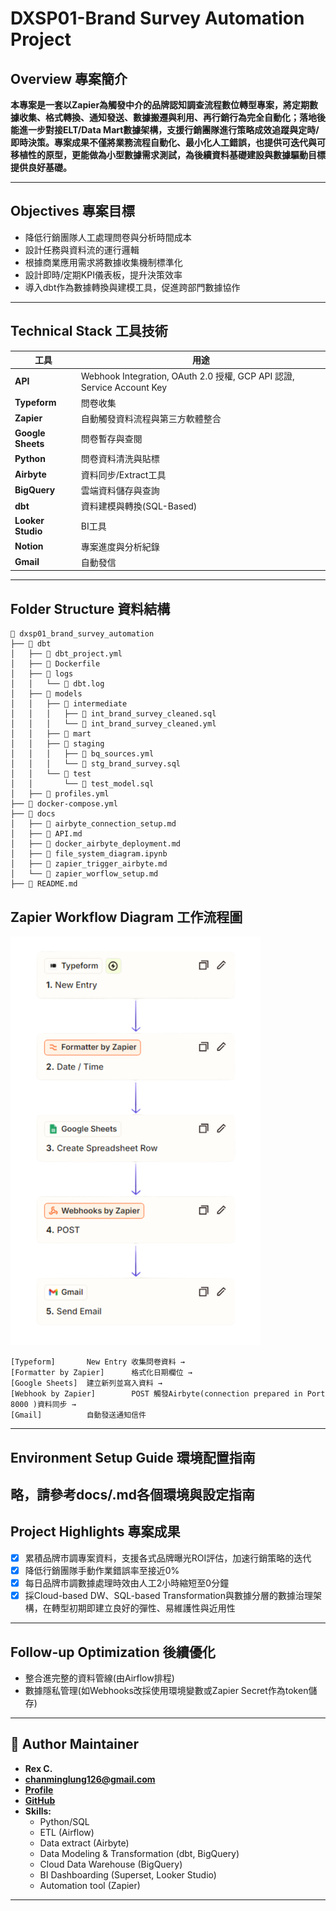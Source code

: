 # DXSP01-Brand Survey Automation Project

## Overview 專案簡介

**本專案是一套以Zapier為觸發中介的品牌認知調查流程數位轉型專案，將定期數據收集、格式轉換、通知發送、數據搬遷與利用、再行銷行為完全自動化；落地後能進一步對接ELT/Data Mart數據架構，支援行銷團隊進行策略成效追蹤與定時/即時決策。專案成果不僅將業務流程自動化、最小化人工錯誤，也提供可迭代與可移植性的原型，更能做為小型數據需求測試，為後續資料基礎建設與數據驅動目標提供良好基礎。**


--- 

## Objectives 專案目標

- 降低行銷團隊人工處理問卷與分析時間成本
- 設計任務與資料流的運行邏輯
- 根據商業應用需求將數據收集機制標準化
- 設計即時/定期KPI儀表板，提升決策效率
- 導入dbt作為數據轉換與建模工具，促進跨部門數據協作
---


## Technical Stack 工具技術

| 工具 | 用途 |
|------|------|
| **API** | Webhook Integration, OAuth 2.0 授權, GCP API 認證, Service Account Key |
| **Typeform** | 問卷收集 |
| **Zapier** | 自動觸發資料流程與第三方軟體整合 |
| **Google Sheets** | 問卷暫存與查閱 |
| **Python** | 問卷資料清洗與貼標 |
| **Airbyte** | 資料同步/Extract工具 |
| **BigQuery** | 雲端資料儲存與查詢 |
| **dbt** | 資料建模與轉換(SQL-Based) |
| **Looker Studio** | BI工具 |
| **Notion** | 專案進度與分析紀錄 |
| **Gmail** | 自動發信 |
---

## Folder Structure 資料結構

```text
📁 dxsp01_brand_survey_automation
├── 📁 dbt
│   ├── 📄 dbt_project.yml
│   ├── 📄 Dockerfile
│   ├── 📁 logs
│   │   └── 📄 dbt.log
│   ├── 📁 models
│   │   ├── 📁 intermediate
│   │   │   ├── 📄 int_brand_survey_cleaned.sql
│   │   │   └── 📄 int_brand_survey_cleaned.yml
│   │   ├── 📁 mart
│   │   ├── 📁 staging
│   │   │   ├── 📄 bq_sources.yml
│   │   │   └── 📄 stg_brand_survey.sql
│   │   └── 📁 test
│   │       └── 📄 test_model.sql
│   ├── 📄 profiles.yml
├── 📄 docker-compose.yml
├── 📁 docs
│   ├── 📄 airbyte_connection_setup.md
│   ├── 📄 API.md
│   ├── 📄 docker_airbyte_deployment.md
│   ├── 📄 file_system_diagram.ipynb
│   ├── 📄 zapier_trigger_airbyte.md
│   └── 📄 zapier_worflow_setup.md
├── 📄 README.md
```

## Zapier Workflow Diagram 工作流程圖
<img src="assets/zapier_workflow_diagram.png" width="400"/>

```text
[Typeform]       New Entry 收集問卷資料 →
[Formatter by Zapier]      格式化日期欄位 →
[Google Sheets]  建立新列並寫入資料 →
[Webhook by Zapier]        POST 觸發Airbyte(connection prepared in Port 8000 )資料同步 →
[Gmail]          自動發送通知信件
```
---

## Environment Setup Guide 環境配置指南

略，請參考docs/.md各個環境與設定指南
---

## Project Highlights 專案成果

- [x] 累積品牌市調專案資料，支援各式品牌曝光ROI評估，加速行銷策略的迭代
- [x] 降低行銷團隊手動作業錯誤率至接近0%
- [x] 每日品牌市調數據處理時效由人工2小時縮短至0分鐘
- [x] 採Cloud-based DW、SQL-based Transformation與數據分層的數據治理架構，在轉型初期即建立良好的彈性、易維護性與近用性
---

## Follow-up Optimization 後續優化 

- 整合進完整的資料管線(由Airflow排程)
- 數據隱私管理(如Webhooks改採使用環境變數或Zapier Secret作為token儲存)
---

## 👤 Author Maintainer 

- **Rex C.**
- **chanminglung126@gmail.com**
- [**Profile**](https://github.com/Rexgogo/dxsp01_brand_survey_automation.git)
- [**GitHub**](https://github.com/Rexgogo/dxsp01_brand_survey_automation.git)
- **Skills:**
  - Python/SQL
  - ETL (Airflow)
  - Data extract (Airbyte)
  - Data Modeling & Transformation (dbt, BigQuery)
  - Cloud Data Warehouse (BigQuery)
  - BI Dashboarding (Superset, Looker Studio)
  - Automation tool (Zapier)

--- 